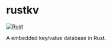# rustkv

[![Rust](https://github.com/fujianbang/toykv/actions/workflows/rust.yml/badge.svg?branch=master)](https://github.com/fujianbang/toykv/actions/workflows/rust.yml)

A embedded key/value database in Rust.